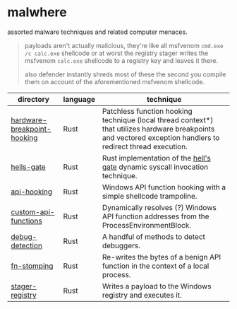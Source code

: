 # malwhere

assorted malware techniques and related computer menaces.   

> payloads aren't actually malicious, they're like all msfvenom `cmd.exe /c calc.exe` shellcode or at worst the registry stager writes the msfvenom `calc.exe` shellcode to a registry key and leaves it there.
> 
> also defender instantly shreds most of these the second you compile them on account of the aforementioned msfvenom shellcode.

|directory |language |technique |
|---  |--- |--- |
|[hardware-breakpoint-hooking](https://github.com/plsuwu/malwhere/tree/main/source/hardware-breakpoint-hooking) |Rust |Patchless function hooking technique (local thread context*) that utilizes hardware breakpoints and vectored exception handlers to redirect thread execution. | 
|[hells-gate](https://github.com/plsuwu/malwhere/tree/main/source/hells-gate)  |Rust |Rust implementation of the [hell's gate](https://github.com/am0nsec/HellsGate) dynamic syscall invocation technique. |
|[api-hooking](https://github.com/plsuwu/malwhere/blob/main/source/api-hooking) |Rust |Windows API function hooking with a simple shellcode trampoline. |
|[custom-api-functions](https://github.com/plsuwu/malwhere/tree/main/source/custom-api-functions) |Rust |Dynamically resolves (?) Windows API function addresses from the ProcessEnvironmentBlock. | 
|[debug-detection](https://github.com/plsuwu/malwhere/tree/main/source/debug-detection) |Rust |A handful of methods to detect debuggers. |
|[fn-stomping](https://github.com/plsuwu/malwhere/tree/main/source/fn-stomping) |Rust |Re-writes the bytes of a benign API function in the context of a local process. |
|[stager-registry](https://github.com/plsuwu/malwhere/blob/main/source/stager-registry/src/main.rs) |Rust |Writes a payload to the Windows registry and executes it. |
